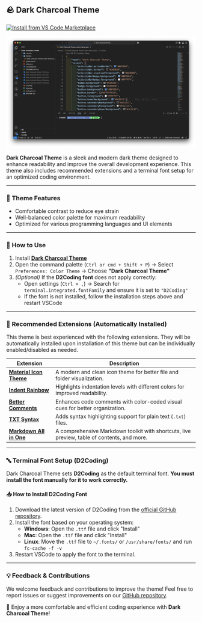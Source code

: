 ## 🪨 Dark Charcoal Theme  

[![Install from VS Code Marketplace](https://img.shields.io/badge/Install-VS%20Code%20Marketplace-blue.svg)](https://marketplace.visualstudio.com/items?itemName=the0807.dark-charcoal-theme)

![Dark Charcoal Theme](theme_img.png)

**Dark Charcoal Theme** is a sleek and modern dark theme designed to enhance readability and improve the overall development experience. This theme also includes recommended extensions and a terminal font setup for an optimized coding environment.

---

### 🎨 **Theme Features**  
- Comfortable contrast to reduce eye strain  
- Well-balanced color palette for maximum readability  
- Optimized for various programming languages and UI elements  

---

### 🚀 **How to Use**  
1. Install **[Dark Charcoal Theme](https://marketplace.visualstudio.com/items?itemName=the0807.dark-charcoal-theme)**
2. Open the command palette (`Ctrl or cmd + Shift + P`) → Select `Preferences: Color Theme` → Choose **"Dark Charcoal Theme"**  
3. *(Optional)* If the **D2Coding font** does not apply correctly:  
   - Open settings (`Ctrl + ,`) → Search for `terminal.integrated.fontFamily` and ensure it is set to `"D2Coding"`  
   - If the font is not installed, follow the installation steps above and restart VSCode  

---

### 🔌 **Recommended Extensions (Automatically Installed)**  
This theme is best experienced with the following extensions. They will be automatically installed upon installation of this theme but can be individually enabled/disabled as needed.  

| **Extension** | **Description** |  
|--------------|---------------|  
| [**Material Icon Theme**](https://marketplace.visualstudio.com/items?itemName=PKief.material-icon-theme) | A modern and clean icon theme for better file and folder visualization. |  
| [**Indent Rainbow**](https://marketplace.visualstudio.com/items?itemName=oderwat.indent-rainbow) | Highlights indentation levels with different colors for improved readability. |  
| [**Better Comments**](https://marketplace.visualstudio.com/items?itemName=aaron-bond.better-comments) | Enhances code comments with color-coded visual cues for better organization. |  
| [**TXT Syntax**](https://marketplace.visualstudio.com/items?itemName=xshrim.txt-syntax) | Adds syntax highlighting support for plain text (`.txt`) files. |  
| [**Markdown All in One**](https://marketplace.visualstudio.com/items?itemName=yzhang.markdown-all-in-one) | A comprehensive Markdown toolkit with shortcuts, live preview, table of contents, and more. |  

---

### 🔤 **Terminal Font Setup (D2Coding)**  
Dark Charcoal Theme sets **D2Coding** as the default terminal font. **You must install the font manually for it to work correctly.**  

#### 📥 **How to Install D2Coding Font**  
1. Download the latest version of D2Coding from the [official GitHub repository](https://github.com/naver/d2codingfont).  
2. Install the font based on your operating system:  
   - **Windows**: Open the `.ttf` file and click "Install"  
   - **Mac**: Open the `.ttf` file and click "Install"  
   - **Linux**: Move the `.ttf` file to `~/.fonts/` or `/usr/share/fonts/` and run `fc-cache -f -v`  
3. Restart VSCode to apply the font to the terminal.  

---

### 💡 **Feedback & Contributions**  
We welcome feedback and contributions to improve the theme! Feel free to report issues or suggest improvements on our [GitHub repository](https://github.com/the0807/Dark-Charcoal-Theme).  

🚀 Enjoy a more comfortable and efficient coding experience with **Dark Charcoal Theme**!